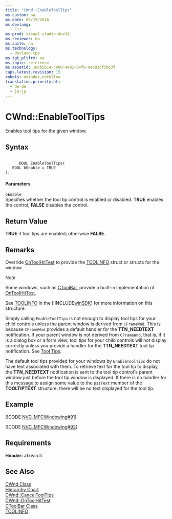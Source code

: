 ```yaml
---
title: "CWnd::EnableToolTips"
ms.custom: na
ms.date: 09/19/2016
ms.devlang: 
  - C++
ms.prod: visual-studio-dev14
ms.reviewer: na
ms.suite: na
ms.technology: 
  - devlang-cpp
ms.tgt_pltfrm: na
ms.topic: reference
ms.assetid: 186b5b14-c000-4492-84f0-9ec83cf5b63f
caps.latest.revision: 15
robots: noindex,nofollow
translation.priority.ht: 
  - de-de
  - ja-jp
---
```

# CWnd::EnableToolTips
Enables tool tips for the given window.  
  
## Syntax  
  
```  
  
      BOOL EnableToolTips(  
   BOOL bEnable = TRUE  
);  
```  
  
#### Parameters  
 `bEnable`  
 Specifies whether the tool tip control is enabled or disabled. **TRUE** enables the control; **FALSE** disables the control.  
  
## Return Value  
 **TRUE** if tool tips are enabled; otherwise **FALSE**.  
  
## Remarks  
 Override [OnToolHitTest](../vs140/CWnd--OnToolHitTest.md) to provide the [TOOLINFO](http://msdn.microsoft.com/library/windows/desktop/bb760256) struct or structs for the window.  
  
> [!NOTE]
>  Some windows, such as [CToolBar](../vs140/CToolBar-Class.md), provide a built-in implementation of [OnToolHitTest](../vs140/CWnd--OnToolHitTest.md).  
  
 See [TOOLINFO](http://msdn.microsoft.com/library/windows/desktop/bb760256) in the [!INCLUDE[winSDK](../vs140/includes/winSDK_md.md)] for more information on this structure.  
  
 Simply calling `EnableToolTips` is not enough to display tool tips for your child controls unless the parent window is derived from `CFrameWnd`. This is because `CFrameWnd` provides a default handler for the **TTN_NEEDTEXT** notification. If your parent window is not derived from `CFrameWnd`, that is, if it is a dialog box or a form view, tool tips for your child controls will not display correctly unless you provide a handler for the **TTN_NEEDTEXT** tool tip notification. See [Tool Tips](../vs140/Tool-Tips-in-Windows-Not-Derived-from-CFrameWnd.md).  
  
 The default tool tips provided for your windows by `EnableToolTips` do not have text associated with them. To retrieve text for the tool tip to display, the **TTN_NEEDTEXT** notification is sent to the tool tip control's parent window just before the tool tip window is displayed. If there is no handler for this message to assign some value to the `pszText` member of the **TOOLTIPTEXT** structure, there will be no text displayed for the tool tip.  
  
## Example  
 [!CODE [NVC_MFCWindowing#91](../CodeSnippet/VS_Snippets_Cpp/NVC_MFCWindowing#91)]  
  
 [!CODE [NVC_MFCWindowing#92](../CodeSnippet/VS_Snippets_Cpp/NVC_MFCWindowing#92)]  
  
## Requirements  
 **Header:** afxwin.h  
  
## See Also  
 [CWnd Class](../vs140/CWnd-Class.md)   
 [Hierarchy Chart](../vs140/Hierarchy-Chart.md)   
 [CWnd::CancelToolTips](../vs140/CWnd--CancelToolTips.md)   
 [CWnd::OnToolHitTest](../vs140/CWnd--OnToolHitTest.md)   
 [CToolBar Class](../vs140/CToolBar-Class.md)   
 [TOOLINFO](http://msdn.microsoft.com/library/windows/desktop/bb760256)